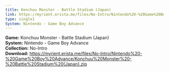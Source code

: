 ```yaml
---
title: Konchuu Monster - Battle Stadium (Japan)
link: https://myrient.erista.me/files/No-Intro/Nintendo%20-%20Game%20Boy%20Advance/Konchuu%20Monster%20-%20Battle%20Stadium%20(Japan).zip
type: single1
System: Nintendo - Game Boy Advance
---
```

<b>Game:</b> Konchuu Monster - Battle Stadium (Japan)<br>
<b>System:</b> Nintendo - Game Boy Advance<br>
<b>Collection:</b> No-Intro<br>
<b>Download:</b> https://myrient.erista.me/files/No-Intro/Nintendo%20-%20Game%20Boy%20Advance/Konchuu%20Monster%20-%20Battle%20Stadium%20(Japan).zip